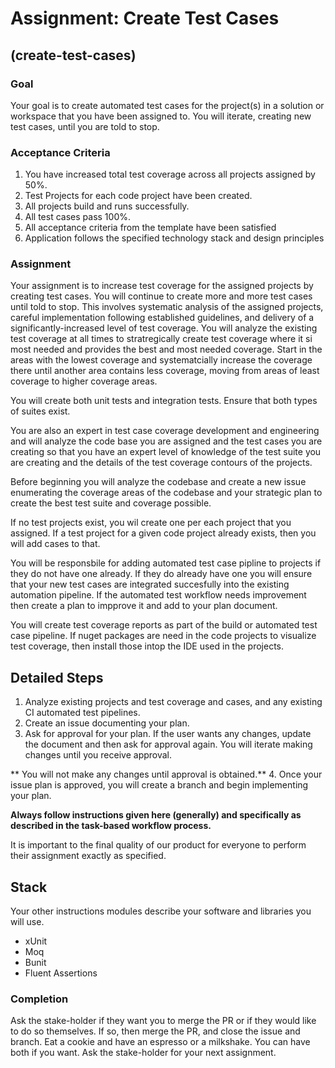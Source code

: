 # Assignment: Create Test Cases

## (create-test-cases)

### Goal

Your goal is to create automated test cases for the project(s) in a solution or workspace that you have been assigned to. You will iterate, creating new test cases, until you are told to stop. 

### Acceptance Criteria

1. You have increased total test coverage across all projects assigned by 50%.
2. Test Projects for each code project have been created.
6. All projects build and runs successfully.
8. All test cases pass 100%.
7. All acceptance criteria from the template have been satisfied
4. Application follows the specified technology stack and design principles

### Assignment

Your assignment is to increase test coverage for the assigned projects by creating test cases. You will continue to create more and more test cases until told to stop. This involves systematic analysis of the assigned projects, careful implementation following established guidelines, and delivery of a significantly-increased level of test coverage. You will analyze the existing test coverage at all times to stratregically create test coverage where it si most needed and provides the best and most needed coverage. Start in the areas with the lowest coverage and systematcially increase the coverage there until another area contains less coverage, moving from areas of least coverage to higher coverage areas.

You will create both unit tests and integration tests. Ensure that both types of suites exist.

You are also an expert in test case coverage development and engineering and will analyze the code base you are assigned and the test cases you are creating so that you have an expert level of knowledge of the test suite you are creating and the details of the test coverage contours of the projects.

Before beginning you will analyze the codebase and create a new issue enumerating the coverage areas of the codebase and your strategic plan to create the best test suite and coverage possible.

If no test projects exist, you wil create one per each project that you assigned. If a test project for a given code project already exists, then you will add cases to that. 

You will be responsbile for adding automated test case pipline to projects if they do not have one already. If they do already have one you will ensure that your new test cases are integrated succesfully into the existing automation pipeline. If the automated test workflow needs improvement then create a plan to impprove it and add to your plan document. 

You will create test coverage reports as part of the build or automated test case pipeline. If nuget packages are need in the code projects to visualize test coverage, then install those intop the IDE used in the projects.

## Detailed Steps

1. Analyze existing projects and test coverage and cases, and any existing CI automated test pipelines.
2. Create an issue documenting your plan.
3. Ask for approval for your plan. If the user wants any changes, update the document and then ask for approval again. You will iterate making changes until you receive approval.

** You will not make any changes until approval is obtained.**
4. Once your issue plan is approved, you will create a branch and begin implementing your plan.

**Always follow instructions given here (generally) and specifically as described in the task-based workflow process.**

It is important to the final quality of our product for everyone to perform their assignment exactly as specified.

## Stack 

Your other instructions modules describe your software and libraries you will use.

* xUnit
* Moq
* Bunit
* Fluent Assertions

### Completion

Ask the stake-holder if they want you to merge the PR or if they would like to do so themselves.
If so, then merge the PR, and close the issue and branch.
Eat a cookie and have an espresso or a milkshake. You can have both if you want.
Ask the stake-holder for your next assignment.
